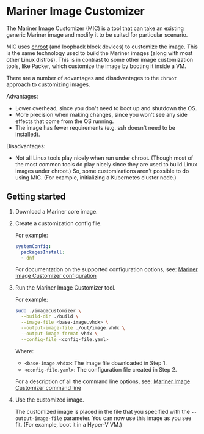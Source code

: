# Mariner Image Customizer

The Mariner Image Customizer (MIC) is a tool that can take an existing generic Mariner
image and modify it to be suited for particular scenario.

MIC uses [chroot](https://en.wikipedia.org/wiki/Chroot) (and loopback block devices) to
customize the image.
This is the same technology used to build the Mariner images (along with most other
Linux distros).
This is in contrast to some other image customization tools, like Packer, which
customize the image by booting it inside a VM.

There are a number of advantages and disadvantages to the `chroot` approach to
customizing images.

Advantages:

- Lower overhead, since you don't need to boot up and shutdown the OS.
- More precision when making changes, since you won't see any side effects that come
  from the OS running.
- The image has fewer requirements (e.g. ssh doesn't need to be installed).

Disadvantages:

- Not all Linux tools play nicely when run under chroot. (Though most of the most
  common tools do play nicely since they are used to build Linux images under chroot.)
  So, some customizations aren't possible to do using MIC.
  (For example, initializing a Kubernetes cluster node.)

## Getting started

1. Download a Mariner core image.

2. Create a customization config file.

   For example:

    ```yaml
    systemConfig:
      packagesInstall:
      - dnf
    ```

   For documentation on the supported configuration options, see:
   [Mariner Image Customizer configuration](./docs/configuration.md)

3. Run the Mariner Image Customizer tool.

   For example:

    ```bash
    sudo ./imagecustomizer \
      --build-dir ./build \
      --image-file <base-image.vhdx> \
      --output-image-file ./out/image.vhdx \
      --output-image-format vhdx \
      --config-file <config-file.yaml>
    ```

   Where:

   - `<base-image.vhdx>`: The image file downloaded in Step 1.
   - `<config-file.yaml>`: The configuration file created in Step 2.

   For a description of all the command line options, see:
   [Mariner Image Customizer command line](./docs/cli.md)

4. Use the customized image.

   The customized image is placed in the file that you specified with the
   `--output-image-file` parameter. You can now use this image as you see fit.
   (For example, boot it in a Hyper-V VM.)
